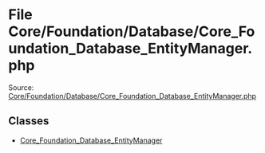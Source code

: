 File Core/Foundation/Database/Core_Foundation_Database_EntityManager.php
=========
Source: [Core/Foundation/Database/Core_Foundation_Database_EntityManager.php](https://github.com/PrestaShop/PrestaShop/blob/1.6.1.1/Core/Foundation/Database/Core_Foundation_Database_EntityManager.php)


Classes
-------

* [Core_Foundation_Database_EntityManager](class.Core_Foundation_Database_EntityManager)


